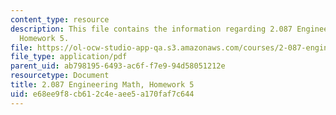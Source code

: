 ```yaml
---
content_type: resource
description: This file contains the information regarding 2.087 Engineering Math,
  Homework 5.
file: https://ol-ocw-studio-app-qa.s3.amazonaws.com/courses/2-087-engineering-math-differential-equations-and-linear-algebra-fall-2014/e68ee9f8cb612c4eaee5a170faf7c644_MIT2_087F14_Homework5.pdf
file_type: application/pdf
parent_uid: ab798195-6493-ac6f-f7e9-94d58051212e
resourcetype: Document
title: 2.087 Engineering Math, Homework 5
uid: e68ee9f8-cb61-2c4e-aee5-a170faf7c644
---
```

